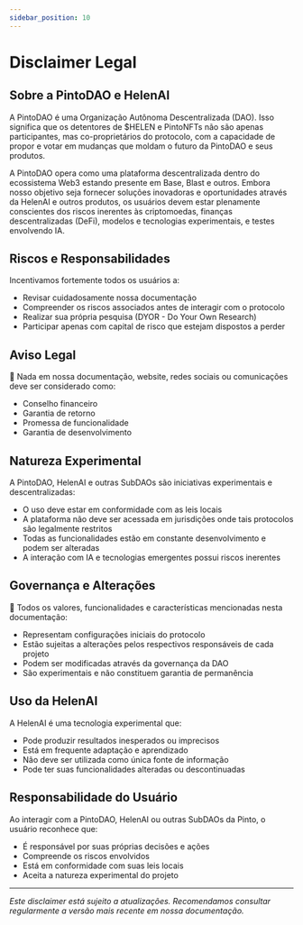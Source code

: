 ```yaml
---
sidebar_position: 10
---
```


# Disclaimer Legal

## Sobre a PintoDAO e HelenAI

A PintoDAO é uma Organização Autônoma Descentralizada (DAO). Isso significa que os detentores de $HELEN e PintoNFTs não são apenas participantes, mas co-proprietários do protocolo, com a capacidade de propor e votar em mudanças que moldam o futuro da PintoDAO e seus produtos.

A PintoDAO opera como uma plataforma descentralizada dentro do ecossistema Web3 estando presente em Base, Blast e outros. Embora nosso objetivo seja fornecer soluções inovadoras e oportunidades através da HelenAI e outros produtos, os usuários devem estar plenamente conscientes dos riscos inerentes às criptomoedas, finanças descentralizadas (DeFi), modelos e tecnologias experimentais, e testes envolvendo IA.

## Riscos e Responsabilidades

Incentivamos fortemente todos os usuários a:
- Revisar cuidadosamente nossa documentação
- Compreender os riscos associados antes de interagir com o protocolo
- Realizar sua própria pesquisa (DYOR - Do Your Own Research)
- Participar apenas com capital de risco que estejam dispostos a perder

## Aviso Legal

🔹 Nada em nossa documentação, website, redes sociais ou comunicações deve ser considerado como:
- Conselho financeiro
- Garantia de retorno
- Promessa de funcionalidade
- Garantia de desenvolvimento

## Natureza Experimental

A PintoDAO, HelenAI e outras SubDAOs são iniciativas experimentais e descentralizadas:
- O uso deve estar em conformidade com as leis locais
- A plataforma não deve ser acessada em jurisdições onde tais protocolos são legalmente restritos
- Todas as funcionalidades estão em constante desenvolvimento e podem ser alteradas
- A interação com IA e tecnologias emergentes possui riscos inerentes

## Governança e Alterações

🔹 Todos os valores, funcionalidades e características mencionadas nesta documentação:
- Representam configurações iniciais do protocolo
- Estão sujeitas a alterações pelos respectivos responsáveis de cada projeto
- Podem ser modificadas através da governança da DAO
- São experimentais e não constituem garantia de permanência

## Uso da HelenAI

A HelenAI é uma tecnologia experimental que:
- Pode produzir resultados inesperados ou imprecisos
- Está em frequente adaptação e aprendizado
- Não deve ser utilizada como única fonte de informação
- Pode ter suas funcionalidades alteradas ou descontinuadas

## Responsabilidade do Usuário

Ao interagir com a PintoDAO, HelenAI ou outras SubDAOs da Pinto, o usuário reconhece que:
- É responsável por suas próprias decisões e ações
- Compreende os riscos envolvidos
- Está em conformidade com suas leis locais
- Aceita a natureza experimental do projeto

---

*Este disclaimer está sujeito a atualizações. Recomendamos consultar regularmente a versão mais recente em nossa documentação.* 